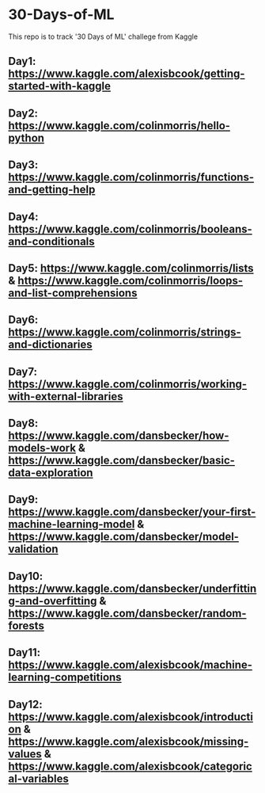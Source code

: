 # 30-Days-of-ML
This repo is to track '30 Days of ML' challege from Kaggle

## Day1: https://www.kaggle.com/alexisbcook/getting-started-with-kaggle

## Day2: https://www.kaggle.com/colinmorris/hello-python

## Day3: https://www.kaggle.com/colinmorris/functions-and-getting-help

## Day4: https://www.kaggle.com/colinmorris/booleans-and-conditionals

## Day5: https://www.kaggle.com/colinmorris/lists & https://www.kaggle.com/colinmorris/loops-and-list-comprehensions

## Day6: https://www.kaggle.com/colinmorris/strings-and-dictionaries

## Day7: https://www.kaggle.com/colinmorris/working-with-external-libraries

## Day8: https://www.kaggle.com/dansbecker/how-models-work & https://www.kaggle.com/dansbecker/basic-data-exploration

## Day9: https://www.kaggle.com/dansbecker/your-first-machine-learning-model & https://www.kaggle.com/dansbecker/model-validation

## Day10: https://www.kaggle.com/dansbecker/underfitting-and-overfitting & https://www.kaggle.com/dansbecker/random-forests

## Day11: https://www.kaggle.com/alexisbcook/machine-learning-competitions

## Day12: https://www.kaggle.com/alexisbcook/introduction & https://www.kaggle.com/alexisbcook/missing-values & https://www.kaggle.com/alexisbcook/categorical-variables
